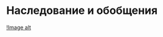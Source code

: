 # Наследование и обобщения
[!Image alt](https://github.com/ctrlz1337/RPM_10.04/blob/master/src/com/company/1.png)
